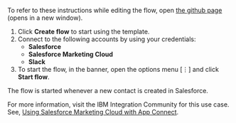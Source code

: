 To refer to these instructions while editing the flow, open [the github page](https://github.com/ot4i/app-connect-templates/tree/master/resources/markdown/?_instructions.md) (opens in a new window).

1. Click **Create flow** to start using the template.
2. Connect to the following accounts by using your credentials:
   - **Salesforce** 
   - **Salesforce Marketing Cloud**
   - **Slack**
3. To start the flow, in the banner, open the options menu [⋮] and click **Start flow**.

The flow is started whenever a new contact is created in Salesforce.

For more information, visit the IBM Integration Community for this use case. See, [Using Salesforce Marketing Cloud with App Connect](https://community.ibm.com/community/user/integration/blogs/shamini-arumugam1/2021/11/19/using-ibm-appconnect-with-salesforcemarketingcloud).

